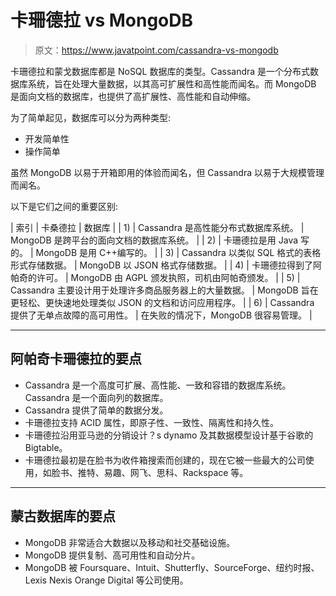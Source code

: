 # 卡珊德拉 vs MongoDB

> 原文：<https://www.javatpoint.com/cassandra-vs-mongodb>

卡珊德拉和蒙戈数据库都是 NoSQL 数据库的类型。Cassandra 是一个分布式数据库系统，旨在处理大量数据，以其高可扩展性和高性能而闻名。而 MongoDB 是面向文档的数据库，也提供了高扩展性、高性能和自动伸缩。

为了简单起见，数据库可以分为两种类型:

*   开发简单性
*   操作简单

虽然 MongoDB 以易于开箱即用的体验而闻名，但 Cassandra 以易于大规模管理而闻名。

以下是它们之间的重要区别:

| 索引 | 卡桑德拉 | 数据库 |
| 1) | Cassandra 是高性能分布式数据库系统。 | MongoDB 是跨平台的面向文档的数据库系统。 |
| 2) | 卡珊德拉是用 Java 写的。 | MongoDB 是用 C++编写的。 |
| 3) | Cassandra 以类似 SQL 格式的表格形式存储数据。 | MongoDB 以 JSON 格式存储数据。 |
| 4) | 卡珊德拉得到了阿帕奇的许可。 | MongoDB 由 AGPL 颁发执照，司机由阿帕奇颁发。 |
| 5) | Cassandra 主要设计用于处理许多商品服务器上的大量数据。 | MongoDB 旨在更轻松、更快速地处理类似 JSON 的文档和访问应用程序。 |
| 6) | Cassandra 提供了无单点故障的高可用性。 | 在失败的情况下，MongoDB 很容易管理。 |

* * *

## 阿帕奇卡珊德拉的要点

*   Cassandra 是一个高度可扩展、高性能、一致和容错的数据库系统。Cassandra 是一个面向列的数据库。
*   Cassandra 提供了简单的数据分发。
*   卡珊德拉支持 ACID 属性，即原子性、一致性、隔离性和持久性。
*   卡珊德拉沿用亚马逊的分销设计？s dynamo 及其数据模型设计基于谷歌的 Bigtable。
*   卡珊德拉最初是在脸书为收件箱搜索而创建的，现在它被一些最大的公司使用，如脸书、推特、易趣、网飞、思科、Rackspace 等。

* * *

## 蒙古数据库的要点

*   MongoDB 非常适合大数据以及移动和社交基础设施。
*   MongoDB 提供复制、高可用性和自动分片。
*   MongoDB 被 Foursquare、Intuit、Shutterfly、SourceForge、纽约时报、Lexis Nexis Orange Digital 等公司使用。